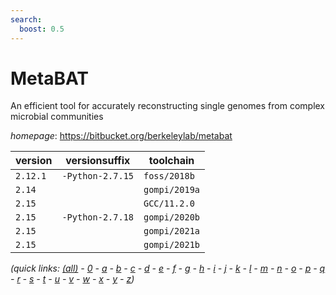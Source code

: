 ```yaml
---
search:
  boost: 0.5
---
```

# MetaBAT

An efficient tool for accurately reconstructing single genomes from complex microbial communities

*homepage*: <https://bitbucket.org/berkeleylab/metabat>

version | versionsuffix | toolchain
--------|---------------|----------
``2.12.1`` | ``-Python-2.7.15`` | ``foss/2018b``
``2.14`` |  | ``gompi/2019a``
``2.15`` |  | ``GCC/11.2.0``
``2.15`` | ``-Python-2.7.18`` | ``gompi/2020b``
``2.15`` |  | ``gompi/2021a``
``2.15`` |  | ``gompi/2021b``


*(quick links: [(all)](../index.md) - [0](../0/index.md) - [a](../a/index.md) - [b](../b/index.md) - [c](../c/index.md) - [d](../d/index.md) - [e](../e/index.md) - [f](../f/index.md) - [g](../g/index.md) - [h](../h/index.md) - [i](../i/index.md) - [j](../j/index.md) - [k](../k/index.md) - [l](../l/index.md) - [m](../m/index.md) - [n](../n/index.md) - [o](../o/index.md) - [p](../p/index.md) - [q](../q/index.md) - [r](../r/index.md) - [s](../s/index.md) - [t](../t/index.md) - [u](../u/index.md) - [v](../v/index.md) - [w](../w/index.md) - [x](../x/index.md) - [y](../y/index.md) - [z](../z/index.md))*

